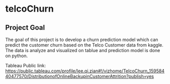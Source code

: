 # telcoChurn
## Project Goal
The goal of this project is to develop a churn prediction model which can predict the customer churn based on the Telco Customer data from kaggle. The data is analyze and visualized on tablue and prediction model is done on python.

Tableau Public link: https://public.tableau.com/profile/lee.qi.zian#!/vizhome/TelcoChurn_15958440477570/DistributionofOnlineBackupinCustomerAttrition?publish=yes

